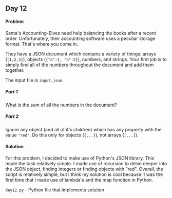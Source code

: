 ## Day 12

#### Problem
Santa's Accounting-Elves need help balancing the books after a recent order.
Unfortunately, their accounting software uses a peculiar storage format. That's
where you come in.

They have a JSON document which contains a variety of things: arrays (`[1,2,3]`),
objects (`{"a":1, "b":2}`), numbers, and strings. Your first job is to simply
find all of the numbers throughout the document and add them together.

The input file is `input.json`.

##### Part 1
What is the sum of all the numbers in the document?

##### Part 2
Ignore any object (and all of it's children) which has any property with the
value `"red"`. Do this only for objects (`{...}`), not arrays (`[...]`).

#### Solution
For this problem, I decided to make use of Python's JSON library. This made the
task relatively simple. I made use of recursion to delve deeper into the JSON
object, finding integers or finding objects with "red". Overall, the script
is relatively simple, but I think my solution is cool because it was the first
time that I made use of lambda's and the map function in Python.

`day12.py` - Python file that implements solution
